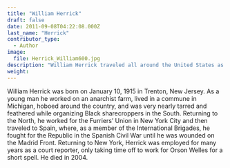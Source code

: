 ```yaml
---
title: "William Herrick"
draft: false
date: 2011-09-08T04:22:08.000Z
last_name: "Herrick"
contributor_type:
  - Author
image:
  file: Herrick_William600.jpg
description: "William Herrick traveled all around the United States as a hobo, fought in the Spanish Civil War and spent much of his life in New York as a court reporter."
weight:
---
```


William Herrick was born on January 10, 1915 in Trenton, New Jersey. As a young man he worked on an anarchist farm, lived in a commune in Michigan, hoboed around the country, and was very nearly tarred and feathered while organizing Black sharecroppers in the South. Returning to the North, he worked for the Furriers’ Union in New York City and then traveled to Spain, where, as a member of the International Brigades, he fought for the Republic in the Spanish Civil War until he was wounded on the Madrid Front. Returning to New York, Herrick was employed for many years as a court reporter, only taking time off to work for Orson Welles for a short spell. He died in 2004.

